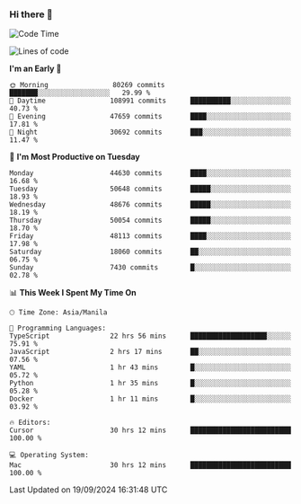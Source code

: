 ### Hi there 👋

<!--START_SECTION:waka-->
![Code Time](http://img.shields.io/badge/Code%20Time-5%2C565%20hrs%202%20mins-blue)

![Lines of code](https://img.shields.io/badge/From%20Hello%20World%20I%27ve%20Written-119.4%20million%20lines%20of%20code-blue)

**I'm an Early 🐤** 

```text
🌞 Morning                80269 commits       ███████░░░░░░░░░░░░░░░░░░   29.99 % 
🌆 Daytime                108991 commits      ██████████░░░░░░░░░░░░░░░   40.73 % 
🌃 Evening                47659 commits       ████░░░░░░░░░░░░░░░░░░░░░   17.81 % 
🌙 Night                  30692 commits       ███░░░░░░░░░░░░░░░░░░░░░░   11.47 % 
```
📅 **I'm Most Productive on Tuesday** 

```text
Monday                   44630 commits       ████░░░░░░░░░░░░░░░░░░░░░   16.68 % 
Tuesday                  50648 commits       █████░░░░░░░░░░░░░░░░░░░░   18.93 % 
Wednesday                48676 commits       █████░░░░░░░░░░░░░░░░░░░░   18.19 % 
Thursday                 50054 commits       █████░░░░░░░░░░░░░░░░░░░░   18.70 % 
Friday                   48113 commits       ████░░░░░░░░░░░░░░░░░░░░░   17.98 % 
Saturday                 18060 commits       ██░░░░░░░░░░░░░░░░░░░░░░░   06.75 % 
Sunday                   7430 commits        █░░░░░░░░░░░░░░░░░░░░░░░░   02.78 % 
```


📊 **This Week I Spent My Time On** 

```text
🕑︎ Time Zone: Asia/Manila

💬 Programming Languages: 
TypeScript               22 hrs 56 mins      ███████████████████░░░░░░   75.91 % 
JavaScript               2 hrs 17 mins       ██░░░░░░░░░░░░░░░░░░░░░░░   07.56 % 
YAML                     1 hr 43 mins        █░░░░░░░░░░░░░░░░░░░░░░░░   05.72 % 
Python                   1 hr 35 mins        █░░░░░░░░░░░░░░░░░░░░░░░░   05.28 % 
Docker                   1 hr 11 mins        █░░░░░░░░░░░░░░░░░░░░░░░░   03.92 % 

🔥 Editors: 
Cursor                   30 hrs 12 mins      █████████████████████████   100.00 % 

💻 Operating System: 
Mac                      30 hrs 12 mins      █████████████████████████   100.00 % 
```


 Last Updated on 19/09/2024 16:31:48 UTC
<!--END_SECTION:waka-->


<!--
**rad182/rad182** is a ✨ _special_ ✨ repository because its `README.md` (this file) appears on your GitHub profile.

Here are some ideas to get you started:

- 🔭 I’m currently working on ...
- 🌱 I’m currently learning ...
- 👯 I’m looking to collaborate on ...
- 🤔 I’m looking for help with ...
- 💬 Ask me about ...
- 📫 How to reach me: ...
- 😄 Pronouns: ...
- ⚡ Fun fact: ...
-->
